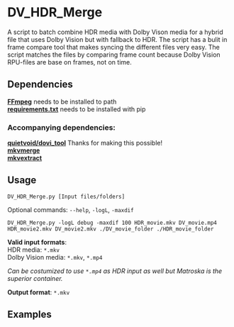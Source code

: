# DV_HDR_Merge
A script to batch combine HDR media with Dolby Vison media for a hybrid file that uses Dolby Vision but with fallback to HDR.
The script has a bulit in frame compare tool that makes syncing the different files very easy. 
The script matches the files by comparing frame count because Dolby Vision RPU-files are base on frames, not on time.

## Dependencies
**[FFmpeg](https://github.com/FFmpeg/FFmpeg)** needs to be installed to path<br>
**[requirements.txt](https://github.com/Swedish-Wiking/DV_HDR_Merge/blob/main/requirements.txt)** needs to be installed with pip
### Accompanying dependencies:
**[quietvoid/dovi_tool](https://github.com/quietvoid/dovi_tool)** Thanks for making this possible!<br>
**[mkvmerge](https://mkvtoolnix.download/doc/mkvmerge.html)**<br>
**[mkvextract](https://mkvtoolnix.download/doc/mkvextract.html)**<br>

## Usage
```properties
DV_HDR_Merge.py [Input files/folders]
```
Optional commands: `--help`, `-logL`, `-maxdif`

```console
DV_HDR_Merge.py -logL debug -maxdif 100 HDR_movie.mkv DV_movie.mp4 HDR_movie2.mkv DV_movie2.mkv ./DV_movie_folder ./HDR_movie_folder
```
**Valid input formats**: <br>
HDR media: `*.mkv`<br>
Dolby Vision media: `*.mkv`, `*.mp4`<br>

*Can be costumized to use `*.mp4` as HDR input as well but Matroska is the superior container.*<br>

**Output format**: `*.mkv`

## Examples
